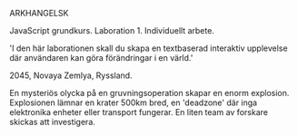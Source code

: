 ARKHANGELSK

JavaScript grundkurs.
Laboration 1.
Individuellt arbete.

'I den här laborationen skall du skapa en textbaserad interaktiv upplevelse där användaren kan göra förändringar i en värld.'

2045, Novaya Zemlya, Ryssland.

En mysteriös olycka på en gruvningsoperation skapar en enorm explosion. Explosionen lämnar en krater 500km bred, en 'deadzone' där inga elektronika enheter eller transport fungerar. En liten team av forskare skickas att investigera.